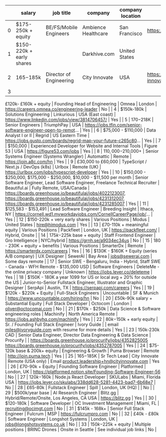 |    | salary                                                                                 | job title                                                                       | company                               | company location                          | link to apply                                                                                                                                                                | remote           |
| -- | -------------------------------------------------------------------------------------- | ------------------------------------------------------------------------------- | ------------------------------------- | ----------------------------------------- | ---------------------------------------------------------------------------------------------------------------------------------------------------------------------------- | ---------------- |
| 0  | $175-250k + equity                                                                     | BE/FS/Mobile Engineers                                                          | Ambience Healthcare                   | San Francisco                             | https://ambiencehealthcare.com                                                                                                                                               | Hybrid           |
| 1  | $150-220k + early shares                                                               |                                                                                 | Darkhive.com                          | United States                             |                                                                                                                                                                              | Yes (US Only)    |
| 2  | $165-$185k                                                                             | Director of Engineering                                                         | City Innovate                         | USA                                       | https://apply.workable.com/city-innovate/j/96B79C27AE/                                                                                                                       | Yes (USA only)   |
| 3  | 
£120k-
£160k + equity                                                                 | Founding Head of Engineering                                                    | Omnea                                 | London                                    | https://careers.omnea.co/engineering-leader                                                                                                                                  | No               |
| 4  | $150k-180k                                                                             | Solutions Engineering                                                           | Linkurious                            | USA (East coast)                          | https://www.linkedin.com/jobs/view/3814706457/                                                                                                                               | Yes              |
| 5  | $170-$218K                                                                             | Senior Engineers                                                                | TriumphPay                            | USA                                       | https://jobs.tfin.com/senior-software-engineer-open-to-remot...                                                                                                              | Yes              |
| 6  | $75,000 - $110,000                                                                     | Data Analyst I or II                                                            | Regrid                                | US Eastern Time                           | https://jobs.gusto.com/boards/regrid-map-your-future-c265c80...                                                                                                              | Yes              |
| 7  | $150,000                                                                               | Experienced Developer for Website and Internal Tools                            | Figure 53                             | USA                                       | https://figure53.com/jobs                                                                                                                                                    | Yes              |
| 8  | $110,000-$210,000+                                                                     | Senior Systems Engineer (Systems Wrangler)                                      | Automattic                            | Remote                                    | https://join.a8c.com/hn                                                                                                                                                      | Yes              |
| 9  | 
£30,000 to £60,000                                                                    | TypeScript / Next.js / DevOps (k8s)                                             | Urlbox                                | Remote (UK)                               | https://urlbox.com/jobs/typescript-developer                                                                                                                                 | Yes              |
| 10 | $150,000 - $250,000, $175,000 - $250,000, $10,000 - $11,500 per month                  | Senior Software Engineer, Lead Software Engineer, Freelance Technical Recruiter | Beautiful.ai                          | Fully Remote, USA/Canada                  | https://boards.greenhouse.io/beautifulai/jobs/4022123007, https://boards.greenhouse.io/beautifulai/jobs/4231312007, https://boards.greenhouse.io/beautifulai/jobs/4231285007 | Yes              |
| 11 | $125,583 - $153,491                                                                    | Lead Software Engineer                                                          | Breeding Insight                      | Ithaca, NY                                | https://cornell.wd1.myworkdayjobs.com/CornellCareerPage/job/...                                                                                                              | Yes              |
| 12 | $150-220k + very early shares                                                          | Various Positions                                                               | Modus                                 | United States                             | hire@himodus.com                                                                                                                                                             | Yes              |
| 13 | 
£70-110k + meaningful equity                                                          | Various Positions                                                               | Packfleet                             | London, UK                                | https://packfleet.com/                                                                                                                                                       | Hybrid, Onsite   |
| 14 | $175k-$225k base + equity                                                              | Staff Frontend Engineer                                                         | Gro Intelligence                      | NYC/hybrid                                | https://grnh.se/a9034ec34us                                                                                                                                                  | No               |
| 15 | 180 - 230K + equity + benefits                                                         | Various Positions                                                               | SmarterDx                             | Remote                                    | https://smarterdx.com/careers                                                                                                                                                | Yes              |
| 16 | $130K - $160K + Equity (series A/B company)                                            | UX Designer                                                                     | SewerAI                               | Bay Area                                  | jobs@sewerai.com                                                                                                                                                             | Some days remote |
| 17 | Senior SWE - Bengaluru, India - Hybrid, Staff SWE - Canada - WFH Remote - $135,000 USD | Software Engineers                                                              | DeleteMe - the online privacy company | Unknown                                   | https://jobs.lever.co/deleteme                                                                                                                                               | Yes              |
| 18 | $150K - 180K a year 1099 for US or local avg + 20% for outside the US                  | Junior-to-Senior Fullstack Engineer, Illustrator and Graphic Designer           | SerpApi                               | Austin, TX                                | https://serpapi.com/careers                                                                                                                                                  | Yes              |
| 19 | $120k - $220k + Equity                                                                 | Full-Stack Engineers                                                            | Uncountable                           | SF & Munich                               | https://www.uncountable.com/hiring/hn                                                                                                                                        | No               |
| 20 | 
£50k-90k salary + Substantial Equity                                                  | Full Stack Developer                                                            | Octocom                               | London                                    | oliver@octocomai.com                                                                                                                                                         | No               |
| 21 | $170k - $250k                                                                          | Data Science & Software engineering roles                                       | Machinify                             | North America Remote                      | https://jobs.ashbyhq.com/machinify                                                                                                                                           | Yes              |
| 22 | $80k-$150k + early equity                                                              | Sr. / Founding Full Stack Engineer                                              | Ivory Guide                           |                                           | email miles@ivoryguide.com with resume for more details                                                                                                                      | Yes              |
| 23 | 150k-230k CAD                                                                          | Senior Data Engineer, Director Data Engineering & Data Science                  | Procurify                             |                                           | https://boards.greenhouse.io/procurify/jobs/4352825005 https://boards.greenhouse.io/procurify/jobs/4352787005                                                                | Yes              |
| 24 | $75-120k base & 200k+ equity                                                           | Engineering & Growth                                                            | Puma Browser                          | Remote                                    | http://join.puma.tech                                                                                                                                                        | Yes              |
| 25 | $165-$185K                                                                             | Sr Tech Lead                                                                    | City Innovate                         | Remote (USA only)                         | Email product.leadership+hn@cityinnovate.com                                                                                                                                 | Yes              |
| 26 | 
£70-90k + Equity                                                                      | Founding Software Engineer                                                      | Platformed                            | London, UK                                | https://platformed.notion.site/Founding-Software-Engineer-56                                                                                                                 | No               |
| 27 | $120k-$160k                                                                            | Node.js React Developer                                                         | SKULabs                               | Miami, Florida USA                        | https://jobs.lever.co/skulabs/338dd628-5281-4423-bad7-6b68e7                                                                                                                 | No               |
| 28 | 
£65-80k                                                                               | Fullstack Engineer                                                              | Spill                                 | London, UK (HQ)                           |                                                                                                                                                                              | No               |
| 29 | $500k/year base                                                                        | AI Research Engineer                                                            | Blitz.gg                              | Hybrid/Remote/Onsite, Los Angeles, CA USA | https://blitz.gg                                                                                                                                                             | Yes              |
| 30 | $120-180k                                                                              | Software Developer                                                              | OC Investment Management              | Miami, FL                                 | recruiting@ocimgt.com                                                                                                                                                        | No               |
| 31 | $145k - 168k+                                                                          | Senior Full Stack Engineer                                                      | Fulcrum                               | MSP                                       | https://fulcrumpro.com                                                                                                                                                       | No               |
| 32 | 
£40k - £80k                                                                           | Software Engineer                                                               | Longshot Systems                      | London, UK                                | jobs@longshotsystems.co.uk                                                                                                                                                   | No               |
| 33 | $150k-$225k + equity                                                                   | Multiple positions                                                              | BRINC Drones                          | Onsite in Seattle                         | See individual job links                                                                                                                                                     | No               |
